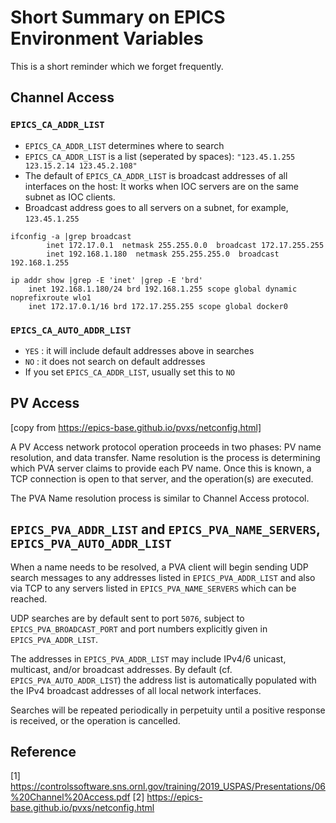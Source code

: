 # Short Summary on EPICS Environment Variables

This is a short reminder which we forget frequently.

## Channel Access

### `EPICS_CA_ADDR_LIST` 

* `EPICS_CA_ADDR_LIST` determines where to search
* `EPICS_CA_ADDR_LIST` is a list (seperated by spaces): `"123.45.1.255 123.15.2.14 123.45.2.108"`
* The default of `EPICS_CA_ADDR_LIST` is broadcast addresses of all interfaces on the host: It works when IOC servers are on the same subnet as IOC clients.
* Broadcast address goes to all servers on a subnet, for example, `123.45.1.255`

```shell
ifconfig -a |grep broadcast
        inet 172.17.0.1  netmask 255.255.0.0  broadcast 172.17.255.255
        inet 192.168.1.180  netmask 255.255.255.0  broadcast 192.168.1.255

ip addr show |grep -E 'inet' |grep -E 'brd'
    inet 192.168.1.180/24 brd 192.168.1.255 scope global dynamic noprefixroute wlo1
    inet 172.17.0.1/16 brd 172.17.255.255 scope global docker0
```


### `EPICS_CA_AUTO_ADDR_LIST`

* `YES` : it will include default addresses above in searches
* `NO`  : it does not search on default addresses
* If you set `EPICS_CA_ADDR_LIST`, usually set this to `NO`


## PV Access

[copy from https://epics-base.github.io/pvxs/netconfig.html]

A PV Access network protocol operation proceeds in two phases: PV name resolution, and data transfer. Name resolution is the process is determining which PVA server claims to provide each PV name. Once this is known, a TCP connection is open to that server, and the operation(s) are executed.

The PVA Name resolution process is similar to Channel Access protocol.

## `EPICS_PVA_ADDR_LIST` and `EPICS_PVA_NAME_SERVERS`, `EPICS_PVA_AUTO_ADDR_LIST`



When a name needs to be resolved, a PVA client will begin sending UDP search messages to any addresses listed in `EPICS_PVA_ADDR_LIST` and also via TCP to any servers listed in `EPICS_PVA_NAME_SERVERS` which can be reached.

UDP searches are by default sent to port `5076`, subject to `EPICS_PVA_BROADCAST_PORT` and port numbers explicitly given in `EPICS_PVA_ADDR_LIST`.

The addresses in `EPICS_PVA_ADDR_LIST` may include IPv4/6 unicast, multicast, and/or broadcast addresses. By default (cf. `EPICS_PVA_AUTO_ADDR_LIST`) the address list is automatically populated with the IPv4 broadcast addresses of all local network interfaces.

Searches will be repeated periodically in perpetuity until a positive response is received, or the operation is cancelled.


## Reference

[1] https://controlssoftware.sns.ornl.gov/training/2019_USPAS/Presentations/06%20Channel%20Access.pdf
[2] https://epics-base.github.io/pvxs/netconfig.html


